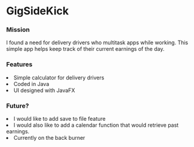 # GigSideKick
<h3>Mission</h3>
<p>I found a need for delivery drivers who multitask apps while working. This simple app helps keep track of their current earnings of the day.</p>
<h3>Features</h3>
<li>Simple calculator for delivery drivers</li>
<li>Coded in Java</li>
<li>UI designed with JavaFX</li>
<h3>Future?</h3>
<li>I would like to add save to file feature</li>
<li>I would also like to add a calendar function that would retrieve past earnings.</li>
<li>Currently on the back burner</li>